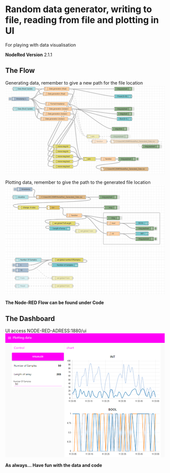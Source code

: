 # Random data generator, writing to file, reading from file and plotting in UI
For playing with data visualisation
 
**NodeRed Version**
2.1.1

## The Flow

Generating data, remember to give a new path for the file location
![Generating data](Pictures/GenData.png)

Plotting data, remember to give the path to the generated file location
![Generating data](Pictures/PlotData.png)


**The Node-RED Flow can be found under Code**

## The Dashboard 

UI access NODE-RED-ADRESS:1880/ui
![Generating data](Pictures/PlotData-UI.png)


**As always... Have fun with the data and code**
